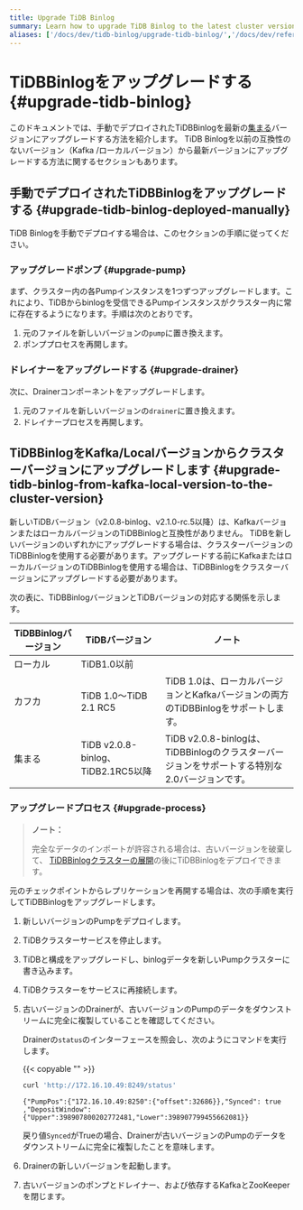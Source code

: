 ```yaml
---
title: Upgrade TiDB Binlog
summary: Learn how to upgrade TiDB Binlog to the latest cluster version.
aliases: ['/docs/dev/tidb-binlog/upgrade-tidb-binlog/','/docs/dev/reference/tidb-binlog/upgrade/','/docs/dev/how-to/upgrade/tidb-binlog/']
---
```


# TiDBBinlogをアップグレードする {#upgrade-tidb-binlog}

このドキュメントでは、手動でデプロイされたTiDBBinlogを最新の[集まる](/tidb-binlog/tidb-binlog-overview.md)バージョンにアップグレードする方法を紹介します。 TiDB Binlogを以前の互換性のないバージョン（Kafka /ローカルバージョン）から最新バージョンにアップグレードする方法に関するセクションもあります。

## 手動でデプロイされたTiDBBinlogをアップグレードする {#upgrade-tidb-binlog-deployed-manually}

TiDB Binlogを手動でデプロイする場合は、このセクションの手順に従ってください。

### アップグレードポンプ {#upgrade-pump}

まず、クラスター内の各Pumpインスタンスを1つずつアップグレードします。これにより、TiDBからbinlogを受信できるPumpインスタンスがクラスター内に常に存在するようになります。手順は次のとおりです。

1.  元のファイルを新しいバージョンの`pump`に置き換えます。
2.  ポンププロセスを再開します。

### ドレイナーをアップグレードする {#upgrade-drainer}

次に、Drainerコンポーネントをアップグレードします。

1.  元のファイルを新しいバージョンの`drainer`に置き換えます。
2.  ドレイナープロセスを再開します。

## TiDBBinlogをKafka/Localバージョンからクラスターバージョンにアップグレードします {#upgrade-tidb-binlog-from-kafka-local-version-to-the-cluster-version}

新しいTiDBバージョン（v2.0.8-binlog、v2.1.0-rc.5以降）は、KafkaバージョンまたはローカルバージョンのTiDBBinlogと互換性がありません。 TiDBを新しいバージョンのいずれかにアップグレードする場合は、クラスターバージョンのTiDBBinlogを使用する必要があります。アップグレードする前にKafkaまたはローカルバージョンのTiDBBinlogを使用する場合は、TiDBBinlogをクラスターバージョンにアップグレードする必要があります。

次の表に、TiDBBinlogバージョンとTiDBバージョンの対応する関係を示します。

| TiDBBinlogバージョン | TiDBバージョン                       | ノート                                                            |
| --------------- | ------------------------------- | -------------------------------------------------------------- |
| ローカル            | TiDB1.0以前                       |                                                                |
| カフカ             | TiDB 1.0〜TiDB 2.1 RC5           | TiDB 1.0は、ローカルバージョンとKafkaバージョンの両方のTiDBBinlogをサポートします。          |
| 集まる             | TiDB v2.0.8-binlog、TiDB2.1RC5以降 | TiDB v2.0.8-binlogは、TiDBBinlogのクラスターバージョンをサポートする特別な2.0バージョンです。 |

### アップグレードプロセス {#upgrade-process}

> <strong>ノート：</strong>
>
> 完全なデータのインポートが許容される場合は、古いバージョンを破棄して、 [TiDBBinlogクラスターの展開](/tidb-binlog/deploy-tidb-binlog.md)の後にTiDBBinlogをデプロイできます。

元のチェックポイントからレプリケーションを再開する場合は、次の手順を実行してTiDBBinlogをアップグレードします。

1.  新しいバージョンのPumpをデプロイします。

2.  TiDBクラスターサービスを停止します。

3.  TiDBと構成をアップグレードし、binlogデータを新しいPumpクラスターに書き込みます。

4.  TiDBクラスターをサービスに再接続します。

5.  古いバージョンのDrainerが、古いバージョンのPumpのデータをダウンストリームに完全に複製していることを確認してください。

    Drainerの`status`のインターフェースを照会し、次のようにコマンドを実行します。

    {{< copyable "" >}}

    ```bash
    curl 'http://172.16.10.49:8249/status'
    ```

    ```
    {"PumpPos":{"172.16.10.49:8250":{"offset":32686}},"Synced": true ,"DepositWindow":{"Upper":398907800202772481,"Lower":398907799455662081}}
    ```

    戻り値`Synced`がTrueの場合、Drainerが古いバージョンのPumpのデータをダウンストリームに完全に複製したことを意味します。

6.  Drainerの新しいバージョンを起動します。

7.  古いバージョンのポンプとドレイナー、および依存するKafkaとZooKeeperを閉じます。
